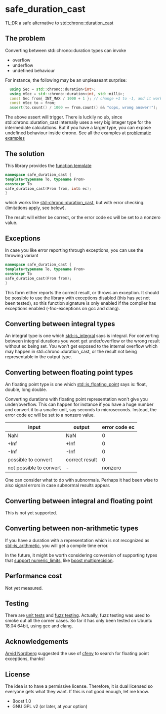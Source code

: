 # safe_duration_cast
TL;DR
a safe alternative to [std::chrono::duration_cast](https://en.cppreference.com/w/cpp/chrono/duration/duration_cast)
## The problem
Converting between std::chrono::duration types can invoke

 - overflow
 - underflow
 - undefined behaviour

For instance, the following may be an unpleaseant surprise:
```cpp
  using Sec = std::chrono::duration<int>;
  using mSec = std::chrono::duration<int, std::milli>;
  const Sec from{ INT_MAX / 1000 + 1 }; // change +1 to -1, and it works
  const mSec to = from;
  assert(to.count() / 1000 == from.count() && "oops, wrong answer!");
```
The above assert will trigger. There is luckily no ub, since std::chrono::duration_cast internally uses a very big integer type for the intermediate calculations. But if you have a larger type, you can expose undefined behaviour inside chrono. See all the examples at [problematic examples](examples/demo_of_problem_to_be_solved.cpp)

## The solution
This library provides the [function template](include/chronoconv.hpp)
```cpp
namespace safe_duration_cast {
template<typename To, typename From>
constexpr To
safe_duration_cast(From from, int& ec);
}
```
which works like [std::chrono::duration_cast](https://en.cppreference.com/w/cpp/chrono/duration/duration_cast), but with error checking. (limitations apply, see below).

The result will either be correct, or the error code ec will be set to a nonzero value.
## Exceptions
In case you like error reporting through exceptions, you can use the throwing variant
```cpp
namespace safe_duration_cast {
template<typename To, typename From>
constexpr To
safe_duration_cast(From from);
}
```
This form either reports the correct result, or throws an exception.
It should be possible to use the library with exceptions disabled (this has yet not been tested), so this function signature is only enabled if the compiler has exceptions enabled (-fno-exceptions on gcc and clang).
## Converting between integral types
An integral type is one which [std::is_integral](https://en.cppreference.com/w/cpp/types/is_integral) says is integral.
For converting between integral durations you wont get under/overflow or the wrong result without ec being set. You won't get exposed to the internal overflow which may happen in std::chrono::duration_cast, or the result not being representable in the output type.
## Converting between floating point types
An floating point type is one which [std::is_floating_point](https://en.cppreference.com/w/cpp/types/is_floating_point) says is:  float, double, long double.

Converting durations with floating point representation won't give you under/overflow. This can happen for instance if you have a huge number and convert it to a smaller unit, say seconds to microseconds.
Instead, the error code ec will be set to a nonzero value.

|input| output| error code ec|
|-----|-------|--------------|
| NaN |  NaN | 0 |
| +Inf | +Inf | 0 |
| -Inf | -Inf | 0 |
| possible to convert | correct result | 0 |
| not possible to convert | - | nonzero |

One can consider what to do with subnormals. Perhaps it had been wise to also signal errors in case subnormal results appear.

## Converting between integral and floating point
This is not yet supported.

## Converting between non-arithmetic types
If you have a duration with a representation which is not recognized as [std::is_arithmetic](https://en.cppreference.com/w/cpp/types/is_arithmetic), you will get a compile time error.

In the future, it might be worth considering conversion of supporting types that [support numeric_limits](https://www.boost.org/doc/libs/1_70_0/libs/multiprecision/doc/html/boost_multiprecision/tut/limits.html), like [boost multiprecision](https://www.boost.org/doc/libs/1_70_0/libs/multiprecision/doc/html/index.html).

## Performance cost
Not yet measured.

## Testing
There are [unit tests](tests) and [fuzz testing](fuzzing). Actually, fuzz testing was used to smoke out all the corner cases. So far it has only been tested on Ubuntu 18.04 64bit, using gcc and clang.

## Acknowledgements
[Arvid Nordberg](https://github.com/arvidn) suggested the use of [cfenv](https://en.cppreference.com/w/cpp/header/cfenv) to search for floating point exceptions, thanks!

## License
The idea is to have a permissive license. Therefore, it is dual licensed so everyone gets what they want. If this is not good enough, let me know.

 - Boost 1.0
 - GNU GPL v2 (or later, at your option)
